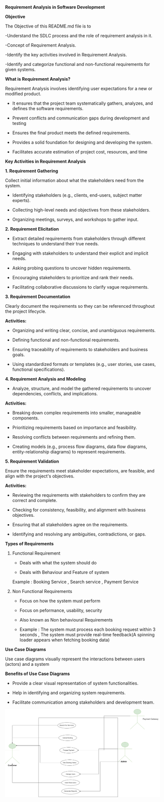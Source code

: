 **Requirement Analysis in Software Development**

**Objective**   

The Objective of this README.md file is to  

-Understand the SDLC process and the role of requirement analysis in it.

-Concept of Requirement Analysis.

-Identify the key activities involved in Requirement Analysis.

-Identify and categorize functional and non-functional requirements for given systems.

**What is Requirement Analysis?**

Requirement Analysis involves identifying user expectations for a new or modified product.

- It ensures that the project team systematically gathers, analyzes, and defines the software requirements.
  
- Prevent conflicts and communication gaps during development and testing
  
- Ensures the final product meets the defined requirements.

- Provides a solid foundation for designing and developing the system.

- Facilitates accurate estimation of project cost, resources, and time

**Key Activities in Requirement Analysis**

**1. Requirement Gathering**

Collect initial information about what the stakeholders need from the system.

- Identifying stakeholders (e.g., clients, end-users, subject matter experts).
  
- Collecting high-level needs and objectives from these stakeholders.
  
- Organizing meetings, surveys, and workshops to gather input.

**2. Requirement Elicitation**
   
- Extract detailed requirements from stakeholders through different techniques to understand their true needs.

- Engaging with stakeholders to understand their explicit and implicit needs.
  
- Asking probing questions to uncover hidden requirements.
  
- Encouraging stakeholders to prioritize and rank their needs.
  
- Facilitating collaborative discussions to clarify vague requirements.

**3. Requirement Documentation**

 Clearly document the requirements so they can be referenced throughout the project lifecycle.

**Activities:**

-  Organizing and writing clear, concise, and unambiguous requirements.
  
- Defining functional and non-functional requirements.
  
- Ensuring traceability of requirements to stakeholders and business goals.
  
- Using standardized formats or templates (e.g., user stories, use cases, functional specifications).

**4. Requirement Analysis and Modeling**

- Analyze, structure, and model the gathered requirements to uncover dependencies, conflicts, and implications.

**Activities:**

- Breaking down complex requirements into smaller, manageable components.
  
- Prioritizing requirements based on importance and feasibility.
  
- Resolving conflicts between requirements and refining them.
  
- Creating models (e.g., process flow diagrams, data flow diagrams, entity-relationship diagrams) to represent requirements.

**5. Requirement Validation**

Ensure the requirements meet stakeholder expectations, are feasible, and align with the project's objectives.

**Activities:**

- Reviewing the requirements with stakeholders to confirm they are correct and complete.
  
- Checking for consistency, feasibility, and alignment with business objectives.

- Ensuring that all stakeholders agree on the requirements.
  
- Identifying and resolving any ambiguities, contradictions, or gaps.


**Types of Requirements**

1) Functional Requirement
   -  Deals with what the system should do
     
   -  Deals with Behaviour and Feature of system
     
     Example : Booking Service , Search service , Payment Service

2) Non Functional Requirements

   - Focus on how the system must perform
  
   - Focus on peformance, usability, security
  
   - Also known as Non behavioural Requirements
  
   - Example  : The system must process each booking request within 3 seconds ,  The system must provide real-time feedback(A spinning loader appears when fetching booking data)


**Use Case Diagrams**

Use case diagrams visually represent the interactions between users (actors) and a system

**Benefits of Use Case Diagrams**

- Provide a clear visual representation of system functionalities.

- Help in identifying and organizing system requirements.

- Facilitate communication among stakeholders and development team.

![Use case Diagram](alx-booking-uc.png)






